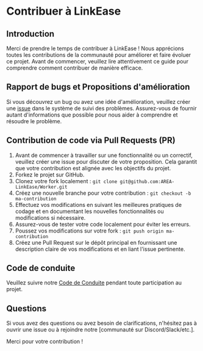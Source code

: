 # Contribuer à LinkEase

## Introduction
Merci de prendre le temps de contribuer à LinkEase ! Nous apprécions toutes les contributions de la communauté pour améliorer et faire évoluer ce projet. Avant de commencer, veuillez lire attentivement ce guide pour comprendre comment contribuer de manière efficace.
  
## Rapport de bugs et Propositions d'amélioration
Si vous découvrez un bug ou avez une idée d'amélioration, veuillez créer une [issue]([https://github.com/votre-utilisateur/votre-projet/issues](https://github.com/AREA-LinkEase/Worker/issues)) dans le système de suivi des problèmes. Assurez-vous de fournir autant d'informations que possible pour nous aider à comprendre et résoudre le problème.

## Contribution de code via Pull Requests (PR)
1. Avant de commencer à travailler sur une fonctionnalité ou un correctif, veuillez créer une issue pour discuter de votre proposition. Cela garantit que votre contribution est alignée avec les objectifs du projet.
2. Forkez le projet sur GitHub.
3. Clonez votre fork localement : `git clone git@github.com:AREA-LinkEase/Worker.git`
4. Créez une nouvelle branche pour votre contribution : `git checkout -b ma-contribution`
5. Effectuez vos modifications en suivant les meilleures pratiques de codage et en documentant les nouvelles fonctionnalités ou modifications si nécessaire.
6. Assurez-vous de tester votre code localement pour éviter les erreurs.
7. Poussez vos modifications sur votre fork : `git push origin ma-contribution`
8. Créez une Pull Request sur le dépôt principal en fournissant une description claire de vos modifications et en liant l'issue pertinente.

## Code de conduite
Veuillez suivre notre [Code de Conduite](CODE_OF_CONDUCT.md) pendant toute participation au projet.

## Questions
Si vous avez des questions ou avez besoin de clarifications, n'hésitez pas à ouvrir une issue ou à rejoindre notre [communauté sur Discord/Slack/etc.].

Merci pour votre contribution !
